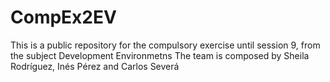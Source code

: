 # CompEx2EV
This is a public repository for the compulsory exercise until session 9, from the subject Development Environmetns
The team is composed by Sheila Rodríguez, Inés Pérez and Carlos Severá
